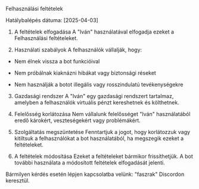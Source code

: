 Felhasználási feltételek

Hatálybalépés dátuma: [2025-04-03]

1. A feltételek elfogadása
A "Iván" használatával elfogadja ezeket a Felhasználási feltételeket.

2. Használati szabályok
A felhasználók vállalják, hogy:

- Nem élnek vissza a bot funkcióival

- Nem próbálnak kiaknázni hibákat vagy biztonsági réseket

- Nem használják a botot illegális vagy rosszindulatú tevékenységekre

3. Gazdasági rendszer
A "Iván" egy gazdasági rendszert tartalmaz, amelyben a felhasználók virtuális pénzt kereshetnek és költhetnek.

4. Felelősség korlátozása
Nem vállalunk felelősséget "Iván" használatából eredő károkért, veszteségekért vagy problémákért.

5. Szolgáltatás megszüntetése
Fenntartjuk a jogot, hogy korlátozzuk vagy kitiltsuk a felhasználókat a bot használatából, ha megszegik ezeket a feltételeket.

6. A feltételek módosítása
Ezeket a feltételeket bármikor frissíthetjük. A bot további használata a módosított feltételek elfogadását jelenti.

Bármilyen kérdés esetén lépjen kapcsolatba velünk: "faszrak" Discordon keresztül.

